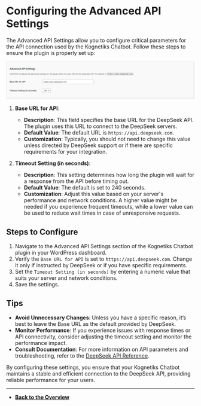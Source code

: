 # Configuring the Advanced API Settings

The Advanced API Settings allow you to configure critical parameters for the API connection used by the Kognetiks Chatbot. Follow these steps to ensure the plugin is properly set up:

![Advanced API Settings](advanced-api-settings.png)

1. **Base URL for API**:
   - **Description**: This field specifies the base URL for the DeepSeek API. The plugin uses this URL to connect to the DeepSeek servers.
   - **Default Value**: The default URL is `https://api.deepseek.com`.
   - **Customization**: Typically, you should not need to change this value unless directed by DeepSeek support or if there are specific requirements for your integration.

2. **Timeout Setting (in seconds)**:
   - **Description**: This setting determines how long the plugin will wait for a response from the API before timing out.
   - **Default Value**: The default is set to 240 seconds.
   - **Customization**: Adjust this value based on your server's performance and network conditions. A higher value might be needed if you experience frequent timeouts, while a lower value can be used to reduce wait times in case of unresponsive requests.

## Steps to Configure

1. Navigate to the Advanced API Settings section of the Kognetiks Chatbot plugin in your WordPress dashboard.
2. Verify the `Base URL for API` is set to `https://api.deepseek.com`. Change it only if instructed by DeepSeek or if you have specific requirements.
3. Set the `Timeout Setting (in seconds)` by entering a numeric value that suits your server and network conditions.
4. Save the settings.

## Tips

- **Avoid Unnecessary Changes**: Unless you have a specific reason, it’s best to leave the Base URL as the default provided by DeepSeek.
- **Monitor Performance**: If you experience issues with response times or API connectivity, consider adjusting the timeout setting and monitor the performance impact.
- **Consult Documentation**: For more information on API parameters and troubleshooting, refer to the [DeepSeek API Reference](https://api-docs.deepseek.com/).

By configuring these settings, you ensure that your Kognetiks Chatbot maintains a stable and efficient connection to the DeepSeek API, providing reliable performance for your users.

---

- **[Back to the Overview](/overview.md)**